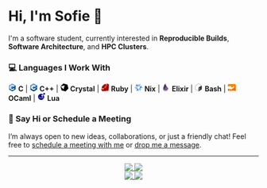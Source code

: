 # Hi, I'm Sofie 👋

I'm a software student, currently interested in **Reproducible Builds**, **Software Architecture**, and **HPC Clusters**.

### 💻 Languages I Work With

<img title="C" height="16em" width="16em" src="https://github.com/devicons/devicon/blob/master/icons/c/c-original.svg"> **C**
| <img title="C++" height="16em" width="16em" src="https://github.com/devicons/devicon/blob/master/icons/cplusplus/cplusplus-original.svg"> **C++**
| <img title="Crystal" height="16em" width="16em" src="https://github.com/devicons/devicon/blob/master/icons/crystal/crystal-original.svg"> **Crystal**
| <img title="Ruby" height="16em" width="16em" src="https://github.com/devicons/devicon/blob/master/icons/ruby/ruby-original.svg"> **Ruby**
| <img title="Nix" height="16em" width="16em" src="https://github.com/devicons/devicon/blob/master/icons/nixos/nixos-original.svg"> **Nix**
| <img title="Elixir" height="16em" width="16em" src="https://github.com/devicons/devicon/blob/master/icons/elixir/elixir-original.svg"> **Elixir**
| <img title="Bash" height="16em" width="16em" src="https://github.com/devicons/devicon/blob/master/icons/bash/bash-original.svg"> **Bash**
| <img title="OCaml" height="16em" width="16em" src="https://github.com/devicons/devicon/blob/master/icons/ocaml/ocaml-original.svg"> **OCaml**
| <img title="Lua" height="16em" width="16em" src="https://github.com/devicons/devicon/blob/master/icons/lua/lua-original.svg"> **Lua**

### 🤝 Say Hi or Schedule a Meeting
I’m always open to new ideas, collaborations, or just a friendly chat! Feel free to [schedule a meeting with me](https://cal.com/soupglasses/coffee) or [drop me a message](https://matrix.to/#/@soup:krab.chat).

---

<a href="https://github.com/soupglasses#gh-light-mode-only">
  <div align="center">
    <img align="top" width="400px" src="https://github-readme-stats.vercel.app/api?username=soupglasses&layout=compact&count_private=true&show_icons=true&hide_border=true&disable_animations=true&include_all_commits=true&title_color=24292F&text_color=24292F"/>
    <img align="top" width="200px" src="https://github-readme-stats.vercel.app/api/top-langs/?username=soupglasses&layout=compact&hide_border=true&card_width=200&title_color=24292F&text_color=24292F"/>
  </div>
</a>
<a href="https://github.com/soupglasses#gh-dark-mode-only">
  <div align="center">
    <img align="top" width="400px" src="https://github-readme-stats.vercel.app/api?username=soupglasses&layout=compact&count_private=true&show_icons=true&hide_border=true&disable_animations=true&include_all_commits=true&bg_color=0D1117&title_color=FFFFFF&text_color=FFFFFF"/>
    <img align="top" width="200px" src="https://github-readme-stats.vercel.app/api/top-langs/?username=soupglasses&layout=compact&hide_border=true&card_width=200&bg_color=0D1117&title_color=FFFFFF&text_color=FFFFFF"/>
  </div>
</a>
